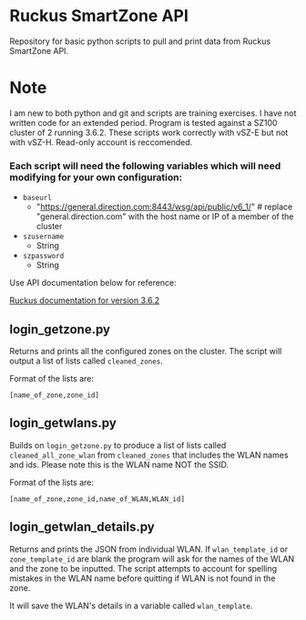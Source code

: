 # Ruckus SmartZone API

Repository for basic python scripts to pull and print data from Ruckus SmartZone API.

# Note

I am new to both python and git and scripts are training exercises. I have not written code for an extended period.
Program is tested against a SZ100 cluster of 2 running 3.6.2. These scripts work correctly with vSZ-E but not with vSZ-H. Read-only account is reccomended. 

### Each script will need the following variables which will need modifying for your own configuration:

* `baseurl`
    * "https://general.direction.com:8443/wsg/api/public/v6_1/" # replace "general.direction.com" with the host name or IP of a member of the cluster
* `szusername`
    * String
* `szpassword`
    * String

Use API documentation below for reference:

[Ruckus documentation for version 3.6.2](http://docs.ruckuswireless.com/smartzone/3.6.2/sz100-public-api-reference-guide-3-6-2.html)

## login_getzone.py

Returns and prints all the configured zones on the cluster. The script will output a list of lists called `cleaned_zones`.

Format of the lists are:

`[name_of_zone,zone_id]`

## login_getwlans.py

Builds on `login_getzone.py` to produce a list of lists called  `cleaned_all_zone_wlan`  from  `cleaned_zones`  that includes the WLAN names and ids. Please note this is the WLAN name NOT the SSID.

Format of the lists are:

`[name_of_zone,zone_id,name_of_WLAN,WLAN_id]`

## login_getwlan_details.py

Returns and prints the JSON from individual WLAN. If  `wlan_template_id`  or `zone_template_id`  are blank the program will ask for the names of the WLAN and the zone to be inputted. The script attempts to account for spelling mistakes in the WLAN name before quitting if WLAN is not found in the zone.

It will save the WLAN's details in a variable called `wlan_template`.
